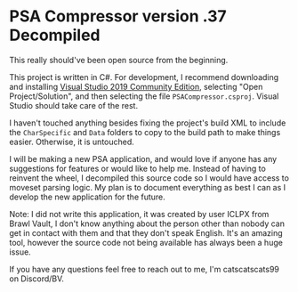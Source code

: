 # PSA Compressor version .37 Decompiled

This really should've been open source from the beginning.

This project is written in C#. For development, 
I recommend downloading and installing [Visual Studio 2019 Community Edition](https://visualstudio.microsoft.com/downloads/),
selecting "Open Project/Solution", and then selecting the file `PSACompressor.csproj`. Visual Studio should take care of the rest.

I haven't touched anything besides fixing the project's build XML to include the `CharSpecific` and `Data` folders
to copy to the build path to make things easier. Otherwise, it is untouched.

I will be making a new PSA application, and would love if anyone has any suggestions for features 
or would like to help me. Instead of having to reinvent the wheel, I decompiled this source code so I would
have access to moveset parsing logic. My plan is to document everything as best I can as I develop the new
application for the future.

Note: I did not write this application, it was created by user ICLPX from Brawl Vault, I don't know anything
about the person other than nobody can get in contact with them and that they don't speak English. It's an
amazing tool, however the source code not being available has always been a huge issue.

If you have any questions feel free to reach out to me, I'm catscatscats99 on Discord/BV.
